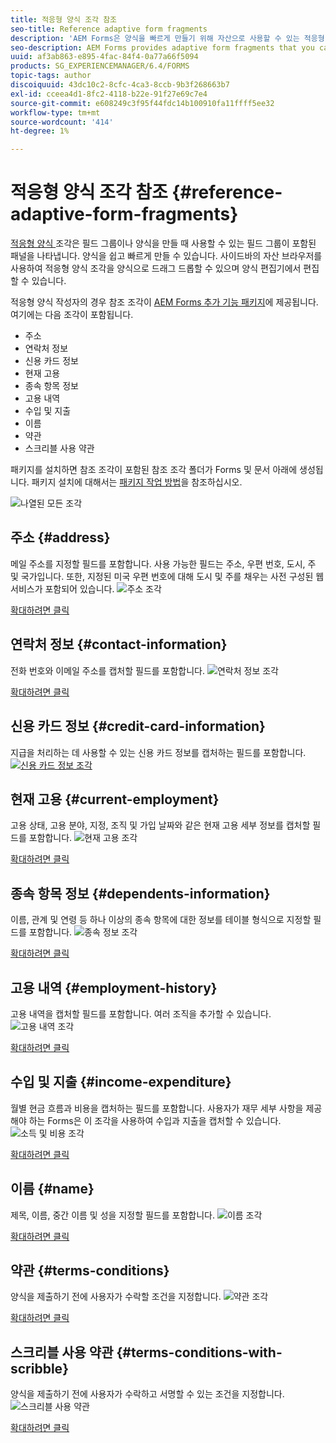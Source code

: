 ```yaml
---
title: 적응형 양식 조각 참조
seo-title: Reference adaptive form fragments
description: 'AEM Forms은 양식을 빠르게 만들기 위해 자산으로 사용할 수 있는 적응형 양식 조각을 제공합니다. '
seo-description: AEM Forms provides adaptive form fragments that you can use as assets to create a form quickly.
uuid: af3ab863-e895-4fac-84f4-0a77a66f5094
products: SG_EXPERIENCEMANAGER/6.4/FORMS
topic-tags: author
discoiquuid: 43dc10c2-8cfc-4ca3-8ccb-9b3f268663b7
exl-id: cceea4d1-8fc2-4118-b22e-91f27e69c7e4
source-git-commit: e608249c3f95f44fdc14b100910fa11ffff5ee32
workflow-type: tm+mt
source-wordcount: '414'
ht-degree: 1%

---
```


# 적응형 양식 조각 참조 {#reference-adaptive-form-fragments}

[적응형 양식 ](/help/forms/using/adaptive-form-fragments.md) 조각은 필드 그룹이나 양식을 만들 때 사용할 수 있는 필드 그룹이 포함된 패널을 나타냅니다. 양식을 쉽고 빠르게 만들 수 있습니다. 사이드바의 자산 브라우저를 사용하여 적응형 양식 조각을 양식으로 드래그 드롭할 수 있으며 양식 편집기에서 편집할 수 있습니다.

적응형 양식 작성자의 경우 참조 조각이 [AEM Forms 추가 기능 패키지](https://experienceleague.adobe.com/docs/experience-manager-release-information/aem-release-updates/forms-updates/aem-forms-releases.html)에 제공됩니다. 여기에는 다음 조각이 포함됩니다.

* 주소
* 연락처 정보
* 신용 카드 정보
* 현재 고용
* 종속 항목 정보
* 고용 내역
* 수입 및 지출
* 이름
* 약관
* 스크리블 사용 약관

패키지를 설치하면 참조 조각이 포함된 참조 조각 폴더가 Forms 및 문서 아래에 생성됩니다. 패키지 설치에 대해서는 [패키지 작업 방법](/help/sites-administering/package-manager.md)을 참조하십시오.

![나열된 모든 조각](assets/ootb-frags.png)

## 주소 {#address}

메일 주소를 지정할 필드를 포함합니다. 사용 가능한 필드는 주소, 우편 번호, 도시, 주 및 국가입니다. 또한, 지정된 미국 우편 번호에 대해 도시 및 주를 채우는 사전 구성된 웹 서비스가 포함되어 있습니다.
![주소 조각](assets/address.png)

[확대하려면 클릭](assets/address.png)

## 연락처 정보 {#contact-information}

전화 번호와 이메일 주소를 캡처할 필드를 포함합니다.
![연락처 정보 조각](assets/contact-info.png)

[확대하려면 클릭](assets/contact-info-1.png)

## 신용 카드 정보 {#credit-card-information}

지급을 처리하는 데 사용할 수 있는 신용 카드 정보를 캡처하는 필드를 포함합니다.
[ ![신용 카드 정보 조각](assets/cc-info.png)](assets/cc-info-1.png)

## 현재 고용 {#current-employment}

고용 상태, 고용 분야, 지정, 조직 및 가입 날짜와 같은 현재 고용 세부 정보를 캡처할 필드를 포함합니다.
![현재 고용 조각](assets/current-emp.png)

[확대하려면 클릭](assets/current-emp-1.png)

## 종속 항목 정보 {#dependents-information}

이름, 관계 및 연령 등 하나 이상의 종속 항목에 대한 정보를 테이블 형식으로 지정할 필드를 포함합니다.
![종속 정보 조각](assets/dependents-info.png)

[확대하려면 클릭](assets/dependents-info-1.png)

## 고용 내역 {#employment-history}

고용 내역을 캡처할 필드를 포함합니다. 여러 조직을 추가할 수 있습니다.
![고용 내역 조각](assets/emp-history.png)

[확대하려면 클릭](assets/emp-history-1.png)

## 수입 및 지출 {#income-expenditure}

월별 현금 흐름과 비용을 캡처하는 필드를 포함합니다. 사용자가 재무 세부 사항을 제공해야 하는 Forms은 이 조각을 사용하여 수입과 지출을 캡처할 수 있습니다.
![소득 및 비용 조각](assets/income.png)

[확대하려면 클릭](assets/income-1.png)

## 이름 {#name}

제목, 이름, 중간 이름 및 성을 지정할 필드를 포함합니다.
![이름 조각](assets/name.png)

[확대하려면 클릭](assets/name-1.png)

## 약관 {#terms-conditions}

양식을 제출하기 전에 사용자가 수락할 조건을 지정합니다.
![약관 조각](assets/tnc.png)

[확대하려면 클릭](assets/tnc-1.png)

## 스크리블 사용 약관 {#terms-conditions-with-scribble}

양식을 제출하기 전에 사용자가 수락하고 서명할 수 있는 조건을 지정합니다.
![스크리블 사용 약관](assets/tnc-scribble.png)

[확대하려면 클릭](assets/tnc-scribble-1.png)
